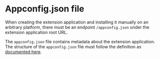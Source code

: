 # Appconfig.json file

When creating the extension application and installing it manually on an arbitrary platform, there must be an endpoint `/appconfig.json` under the extension application root URL.

The `appconfig.json` file contains metadata about the extension application. The structure of the `appconfig.json` file must follow the definition as [documented here](https://help.sap.com/viewer/fsm_extensions/Cloud/en-US/appconfig.html).
